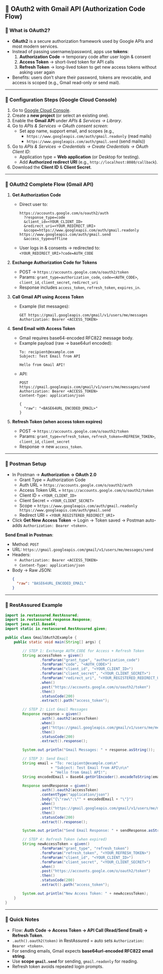 ## 📌 OAuth2 with Gmail API (Authorization Code Flow)

### 🔹 What is OAuth2?
- **OAuth2** is a secure authorization framework used by Google APIs and most modern services.  
- Instead of passing username/password, apps use **tokens**:  
  1. **Authorization Code** → temporary code after user login & consent  
  2. **Access Token** → short-lived token for API calls  
  3. **Refresh Token** → long-lived token to get new access tokens without asking user again  
- Benefits: users don’t share their password, tokens are revocable, and access is scoped (e.g., Gmail read-only or send mail).  

---

### 🔹 Configuration Steps (Google Cloud Console)
1. Go to [Google Cloud Console](https://console.cloud.google.com/).  
2. Create a **new project** (or select an existing one).  
3. Enable the **Gmail API** under *APIs & Services → Library*.  
4. Go to *APIs & Services → OAuth consent screen*:  
   - Set app name, support email, and scopes (e.g.,  
     - `https://www.googleapis.com/auth/gmail.readonly` (read mails)  
     - `https://www.googleapis.com/auth/gmail.send` (send mails))  
5. Go to *APIs & Services → Credentials → Create Credentials → OAuth Client ID*:  
   - Application type = **Web application** (or Desktop for testing).  
   - Add **Authorized redirect URI** (e.g., `http://localhost:8080/callback`).  
6. Download the **Client ID** & **Client Secret**.  

---

### 🔹 OAuth2 Complete Flow (Gmail API)
1. **Get Authorization Code**  
   - Direct user to:  
     ```
     https://accounts.google.com/o/oauth2/auth
       ?response_type=code
       &client_id=<YOUR_CLIENT_ID>
       &redirect_uri=<YOUR_REDIRECT_URI>
       &scope=https://www.googleapis.com/auth/gmail.readonly https://www.googleapis.com/auth/gmail.send
       &access_type=offline
     ```
   - User logs in & consents → redirected to:  
     `<YOUR_REDIRECT_URI>?code=AUTH_CODE`

2. **Exchange Authorization Code for Tokens**  
   - POST → `https://accounts.google.com/o/oauth2/token`  
   - Params: `grant_type=authorization_code`, `code=<AUTH_CODE>`, `client_id`, `client_secret`, `redirect_uri`  
   - Response includes `access_token`, `refresh_token`, `expires_in`.  

3. **Call Gmail API using Access Token**  
   - Example (list messages):  
     ```
     GET https://gmail.googleapis.com/gmail/v1/users/me/messages
     Authorization: Bearer <ACCESS_TOKEN>
     ```

4. **Send Email with Access Token**  
   - Gmail requires base64-encoded RFC822 message body.  
   - Example payload (raw → base64url encoded):  
     ```
     To: recipient@example.com
     Subject: Test Email from API

     Hello from Gmail API!
     ```
   - API:  
     ```
     POST https://gmail.googleapis.com/gmail/v1/users/me/messages/send
     Authorization: Bearer <ACCESS_TOKEN>
     Content-Type: application/json

     {
       "raw": "<BASE64URL_ENCODED_EMAIL>"
     }
     ```

5. **Refresh Token (when access token expires)**  
   - POST → `https://accounts.google.com/o/oauth2/token`  
   - Params: `grant_type=refresh_token`, `refresh_token=<REFRESH_TOKEN>`, `client_id`, `client_secret`  
   - Response → new `access_token`.  

---

### 🔹 Postman Setup
- In Postman → **Authorization → OAuth 2.0**  
  - Grant Type = Authorization Code  
  - Auth URL = `https://accounts.google.com/o/oauth2/auth`  
  - Access Token URL = `https://accounts.google.com/o/oauth2/token`  
  - Client ID = `<YOUR_CLIENT_ID>`  
  - Client Secret = `<YOUR_CLIENT_SECRET>`  
  - Scope = `https://www.googleapis.com/auth/gmail.readonly https://www.googleapis.com/auth/gmail.send`  
  - Redirect URI = `<YOUR_REGISTERED_REDIRECT_URI>`  
- Click **Get New Access Token** → Login → Token saved → Postman auto-adds `Authorization: Bearer <token>`.  

**Send Email in Postman**:  
- Method: `POST`  
- URL: `https://gmail.googleapis.com/gmail/v1/users/me/messages/send`  
- Headers:  
  - `Authorization: Bearer <ACCESS_TOKEN>`  
  - `Content-Type: application/json`  
- Body → Raw JSON:  
  ```json
  {
    "raw": "BASE64URL_ENCODED_EMAIL"
  }
  ```

---

### 🔹 RestAssured Example
```java
import io.restassured.RestAssured;
import io.restassured.response.Response;
import java.util.Base64;
import static io.restassured.RestAssured.given;

public class GmailOAuth2Example {
    public static void main(String[] args) {

        // STEP 1: Exchange AUTH_CODE for Access + Refresh Token
        String accessToken = given()
                .formParam("grant_type", "authorization_code")
                .formParam("code", "<AUTH_CODE>")
                .formParam("client_id", "<YOUR_CLIENT_ID>")
                .formParam("client_secret", "<YOUR_CLIENT_SECRET>")
                .formParam("redirect_uri", "<YOUR_REGISTERED_REDIRECT_URI>")
                .when()
                .post("https://accounts.google.com/o/oauth2/token")
                .then()
                .statusCode(200)
                .extract().path("access_token");

        // STEP 2: List Gmail Messages
        Response response = given()
                .auth().oauth2(accessToken)
                .when()
                .get("https://gmail.googleapis.com/gmail/v1/users/me/messages")
                .then()
                .statusCode(200)
                .extract().response();

        System.out.println("Gmail Messages: " + response.asString());

        // STEP 3: Send Email
        String email = "To: recipient@example.com\n"
                     + "Subject: Test Email from API\n\n"
                     + "Hello from Gmail API!";
        String encodedEmail = Base64.getUrlEncoder().encodeToString(email.getBytes());

        Response sendResponse = given()
                .auth().oauth2(accessToken)
                .contentType("application/json")
                .body("{\"raw\":\"" + encodedEmail + "\"}")
                .when()
                .post("https://gmail.googleapis.com/gmail/v1/users/me/messages/send")
                .then()
                .statusCode(200)
                .extract().response();

        System.out.println("Send Email Response: " + sendResponse.asString());

        // STEP 4: Refresh Token (when expired)
        String newAccessToken = given()
                .formParam("grant_type", "refresh_token")
                .formParam("refresh_token", "<YOUR_REFRESH_TOKEN>")
                .formParam("client_id", "<YOUR_CLIENT_ID>")
                .formParam("client_secret", "<YOUR_CLIENT_SECRET>")
                .when()
                .post("https://accounts.google.com/o/oauth2/token")
                .then()
                .statusCode(200)
                .extract().path("access_token");

        System.out.println("New Access Token: " + newAccessToken);
    }
}
```

---

### 🔹 Quick Notes
- Flow: **Auth Code → Access Token → API Call (Read/Send Email) → Refresh Token**.  
- `.auth().oauth2(token)` in RestAssured = auto sets `Authorization: Bearer <token>`.  
- For sending emails, Gmail expects **base64url-encoded RFC822 email string**.  
- Use **scope `gmail.send`** for sending, `gmail.readonly` for reading.  
- Refresh token avoids repeated login prompts.  
